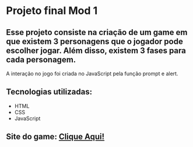 # Projeto final Mod 1
 
## Esse projeto consiste na criação de um game em que existem 3 personagens que o jogador pode escolher jogar. Além disso, existem 3 fases para cada personagem.
A interação no jogo foi criada no JavaScript pela função prompt e alert.

## Tecnologias utilizadas:
- HTML
- CSS
- JavaScript

## Site do game: [Clique Aqui!](https://yonirg.github.io/Projeto-final-Mod-1/front/html/)
